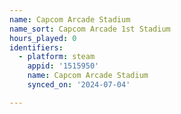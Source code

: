 ```yaml
---
name: Capcom Arcade Stadium
name_sort: Capcom Arcade 1st Stadium
hours_played: 0
identifiers:
  - platform: steam
    appid: '1515950'
    name: Capcom Arcade Stadium
    synced_on: '2024-07-04'

---
```

